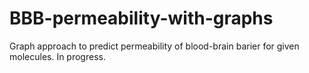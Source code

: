 # BBB-permeability-with-graphs
Graph approach to predict permeability of blood-brain barier for given molecules. In progress.
